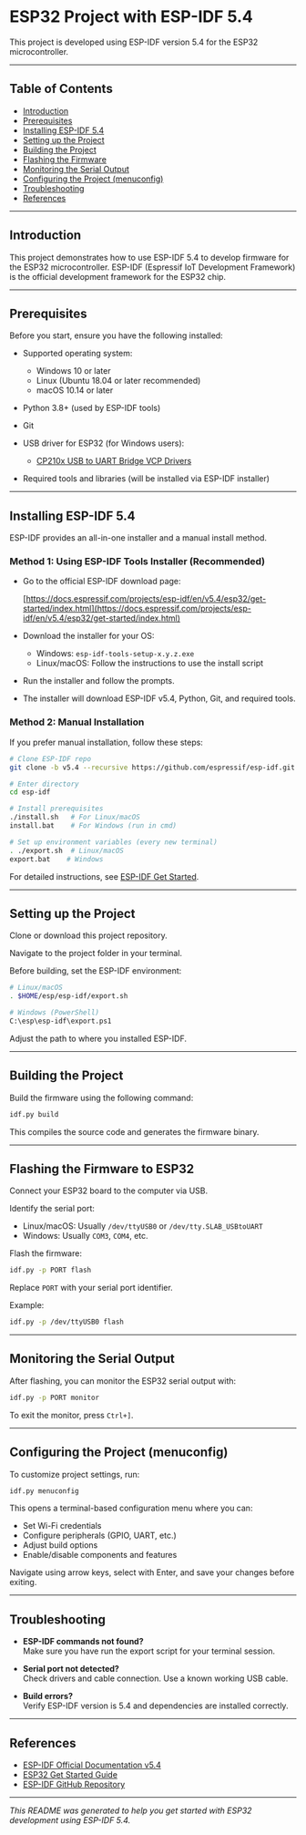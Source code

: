 # ESP32 Project with ESP-IDF 5.4

This project is developed using ESP-IDF version 5.4 for the ESP32 microcontroller.

---

## Table of Contents

- [Introduction](#introduction)
- [Prerequisites](#prerequisites)
- [Installing ESP-IDF 5.4](#installing-esp-idf-54)
- [Setting up the Project](#setting-up-the-project)
- [Building the Project](#building-the-project)
- [Flashing the Firmware](#flashing-the-firmware)
- [Monitoring the Serial Output](#monitoring-the-serial-output)
- [Configuring the Project (menuconfig)](#configuring-the-project-menuconfig)
- [Troubleshooting](#troubleshooting)
- [References](#references)

---

## Introduction

This project demonstrates how to use ESP-IDF 5.4 to develop firmware for the ESP32 microcontroller. ESP-IDF (Espressif IoT Development Framework) is the official development framework for the ESP32 chip.

---

## Prerequisites

Before you start, ensure you have the following installed:

- Supported operating system:
  - Windows 10 or later
  - Linux (Ubuntu 18.04 or later recommended)
  - macOS 10.14 or later

- Python 3.8+ (used by ESP-IDF tools)

- Git

- USB driver for ESP32 (for Windows users):
  - [CP210x USB to UART Bridge VCP Drivers](https://www.silabs.com/developers/usb-to-uart-bridge-vcp-drivers)

- Required tools and libraries (will be installed via ESP-IDF installer)

---

## Installing ESP-IDF 5.4

ESP-IDF provides an all-in-one installer and a manual install method.

### Method 1: Using ESP-IDF Tools Installer (Recommended)

- Go to the official ESP-IDF download page:

  [https://docs.espressif.com/projects/esp-idf/en/v5.4/esp32/get-started/index.html](https://docs.espressif.com/projects/esp-idf/en/v5.4/esp32/get-started/index.html)

- Download the installer for your OS:
  - Windows: `esp-idf-tools-setup-x.y.z.exe`
  - Linux/macOS: Follow the instructions to use the install script

- Run the installer and follow the prompts.
- The installer will download ESP-IDF v5.4, Python, Git, and required tools.

### Method 2: Manual Installation

If you prefer manual installation, follow these steps:

```bash
# Clone ESP-IDF repo
git clone -b v5.4 --recursive https://github.com/espressif/esp-idf.git

# Enter directory
cd esp-idf

# Install prerequisites
./install.sh   # For Linux/macOS
install.bat    # For Windows (run in cmd)

# Set up environment variables (every new terminal)
. ./export.sh  # Linux/macOS
export.bat    # Windows
```

For detailed instructions, see [ESP-IDF Get Started](https://docs.espressif.com/projects/esp-idf/en/v5.4/esp32/get-started/index.html).

---

## Setting up the Project

Clone or download this project repository.

Navigate to the project folder in your terminal.

Before building, set the ESP-IDF environment:

```bash
# Linux/macOS
. $HOME/esp/esp-idf/export.sh

# Windows (PowerShell)
C:\esp\esp-idf\export.ps1
```

Adjust the path to where you installed ESP-IDF.

---

## Building the Project

Build the firmware using the following command:

```bash
idf.py build
```

This compiles the source code and generates the firmware binary.

---

## Flashing the Firmware to ESP32

Connect your ESP32 board to the computer via USB.

Identify the serial port:

- Linux/macOS: Usually `/dev/ttyUSB0` or `/dev/tty.SLAB_USBtoUART`
- Windows: Usually `COM3`, `COM4`, etc.

Flash the firmware:

```bash
idf.py -p PORT flash
```

Replace `PORT` with your serial port identifier.

Example:

```bash
idf.py -p /dev/ttyUSB0 flash
```

---

## Monitoring the Serial Output

After flashing, you can monitor the ESP32 serial output with:

```bash
idf.py -p PORT monitor
```

To exit the monitor, press `Ctrl+]`.

---

## Configuring the Project (menuconfig)

To customize project settings, run:

```bash
idf.py menuconfig
```

This opens a terminal-based configuration menu where you can:

- Set Wi-Fi credentials
- Configure peripherals (GPIO, UART, etc.)
- Adjust build options
- Enable/disable components and features

Navigate using arrow keys, select with Enter, and save your changes before exiting.

---

## Troubleshooting

- **ESP-IDF commands not found?**  
  Make sure you have run the export script for your terminal session.

- **Serial port not detected?**  
  Check drivers and cable connection. Use a known working USB cable.

- **Build errors?**  
  Verify ESP-IDF version is 5.4 and dependencies are installed correctly.

---

## References

- [ESP-IDF Official Documentation v5.4](https://docs.espressif.com/projects/esp-idf/en/v5.4/)
- [ESP32 Get Started Guide](https://docs.espressif.com/projects/esp-idf/en/v5.4/esp32/get-started/)
- [ESP-IDF GitHub Repository](https://github.com/espressif/esp-idf)

---

*This README was generated to help you get started with ESP32 development using ESP-IDF 5.4.*
